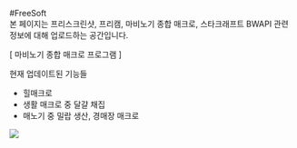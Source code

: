 #FreeSoft<br>
본 페이지는 프리스크린샷, 프리캠, 마비노기 종합 매크로, 스타크래프트 BWAPI 관련 정보에 대해 업로드하는 공간입니다.

[ 마비노기 종합 매크로 프로그램 ]

현재 업데이트된 기능들
 - 힐매크로
 - 생활 매크로 중 달걀 채집
 - 매노기 중 밀랍 생산, 경매장 매크로
 
<a href='https://ifh.cc/v-PnHfX0' target='_blank'><img src='https://ifh.cc/g/PnHfX0.png' border='0'></a>
